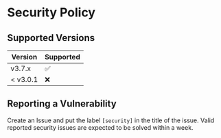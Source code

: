 # Security Policy

## Supported Versions

| Version | Supported          |
| ------- | ------------------ |
| v3.7.x     | :white_check_mark: |
| < v3.0.1   | :x:                |

## Reporting a Vulnerability

Create an Issue and put the label `[security]` in the title of the issue.
Valid reported security issues are expected to be solved within a week.
